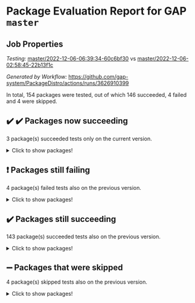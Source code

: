# Package Evaluation Report for GAP `master`

## Job Properties

*Testing:* [master/2022-12-06-06:39:34-60c6bf30](https://github.com/gap-system/PackageDistro/blob/data/reports/master/2022-12-06-06:39:34-60c6bf30) vs [master/2022-12-06-02:58:45-22b13f1c](https://github.com/gap-system/PackageDistro/blob/data/reports/master/2022-12-06-02:58:45-22b13f1c)

*Generated by Workflow:* https://github.com/gap-system/PackageDistro/actions/runs/3626910399

In total, 154 packages were tested, out of which 146 succeeded, 4 failed and 4 were skipped.

## :heavy_check_mark: :heavy_check_mark: Packages now succeeding

3 package(s) succeeded tests only on the current version.
<details><summary>Click to show packages!</summary>

- openmath 11.5.2 [(success)](https://github.com/gap-system/PackageDistro/actions/runs/3626910399/jobs/6116539764) vs openmath 11.5.1 [(failure)](https://github.com/gap-system/PackageDistro/actions/runs/3625850244/jobs/6114533246)
- rcwa 4.7.1 [(success)](https://github.com/gap-system/PackageDistro/actions/runs/3626910399/jobs/6116540812) vs rcwa 4.7.0 [(failure)](https://github.com/gap-system/PackageDistro/actions/runs/3625850244/jobs/6114534362)
- sonata 2.9.6 [(success)](https://github.com/gap-system/PackageDistro/actions/runs/3626910399/jobs/6116542030) vs sonata 2.9.5 [(failure)](https://github.com/gap-system/PackageDistro/actions/runs/3625850244/jobs/6114535781)
</details>

## :exclamation: Packages still failing

4 package(s) failed tests also on the previous version.
<details><summary>Click to show packages!</summary>

- digraphs 1.6.0 [(failure)](https://github.com/gap-system/PackageDistro/actions/runs/3626910399/jobs/6116534345)
- hap 1.47 [(failure)](https://github.com/gap-system/PackageDistro/actions/runs/3626910399/jobs/6116536277)
- majoranaalgebras 1.5 [(failure)](https://github.com/gap-system/PackageDistro/actions/runs/3626910399/jobs/6116538604)
- yangbaxter 0.10.1 [(failure)](https://github.com/gap-system/PackageDistro/actions/runs/3626910399/jobs/6116543587)
</details>

## :heavy_check_mark: Packages still succeeding

143 package(s) succeeded tests also on the previous version.
<details><summary>Click to show packages!</summary>

- 4ti2interface 2022.09-01 [(success)](https://github.com/gap-system/PackageDistro/actions/runs/3626910399/jobs/6116531696)
- ace 5.6.1 [(success)](https://github.com/gap-system/PackageDistro/actions/runs/3626910399/jobs/6116531813)
- aclib 1.3.2 [(success)](https://github.com/gap-system/PackageDistro/actions/runs/3626910399/jobs/6116531914)
- agt 0.3 [(success)](https://github.com/gap-system/PackageDistro/actions/runs/3626910399/jobs/6116531999)
- alnuth 3.2.1 [(success)](https://github.com/gap-system/PackageDistro/actions/runs/3626910399/jobs/6116532095)
- anupq 3.2.6 [(success)](https://github.com/gap-system/PackageDistro/actions/runs/3626910399/jobs/6116532168)
- atlasrep 2.1.6 [(success)](https://github.com/gap-system/PackageDistro/actions/runs/3626910399/jobs/6116532257)
- autodoc 2022.10.20 [(success)](https://github.com/gap-system/PackageDistro/actions/runs/3626910399/jobs/6116532342)
- automata 1.15 [(success)](https://github.com/gap-system/PackageDistro/actions/runs/3626910399/jobs/6116532428)
- automgrp 1.3.2 [(success)](https://github.com/gap-system/PackageDistro/actions/runs/3626910399/jobs/6116532518)
- autpgrp 1.11 [(success)](https://github.com/gap-system/PackageDistro/actions/runs/3626910399/jobs/6116532599)
- cap 2022.11-28 [(success)](https://github.com/gap-system/PackageDistro/actions/runs/3626910399/jobs/6116532670)
- caratinterface 2.3.4 [(success)](https://github.com/gap-system/PackageDistro/actions/runs/3626910399/jobs/6116532748)
- cddinterface 2022.11.01 [(success)](https://github.com/gap-system/PackageDistro/actions/runs/3626910399/jobs/6116532832)
- circle 1.6.5 [(success)](https://github.com/gap-system/PackageDistro/actions/runs/3626910399/jobs/6116532899)
- classicpres 1.22 [(success)](https://github.com/gap-system/PackageDistro/actions/runs/3626910399/jobs/6116532984)
- cohomolo 1.6.10 [(success)](https://github.com/gap-system/PackageDistro/actions/runs/3626910399/jobs/6116533056)
- congruence 1.2.4 [(success)](https://github.com/gap-system/PackageDistro/actions/runs/3626910399/jobs/6116533139)
- corelg 1.56 [(success)](https://github.com/gap-system/PackageDistro/actions/runs/3626910399/jobs/6116533198)
- crime 1.6 [(success)](https://github.com/gap-system/PackageDistro/actions/runs/3626910399/jobs/6116533272)
- crisp 1.4.5 [(success)](https://github.com/gap-system/PackageDistro/actions/runs/3626910399/jobs/6116533395)
- crypting 0.10.4 [(success)](https://github.com/gap-system/PackageDistro/actions/runs/3626910399/jobs/6116533485)
- cryst 4.1.25 [(success)](https://github.com/gap-system/PackageDistro/actions/runs/3626910399/jobs/6116533563)
- crystcat 1.1.10 [(success)](https://github.com/gap-system/PackageDistro/actions/runs/3626910399/jobs/6116533637)
- ctbllib 1.3.4 [(success)](https://github.com/gap-system/PackageDistro/actions/runs/3626910399/jobs/6116533716)
- cubefree 1.19 [(success)](https://github.com/gap-system/PackageDistro/actions/runs/3626910399/jobs/6116533793)
- curlinterface 2.3.1 [(success)](https://github.com/gap-system/PackageDistro/actions/runs/3626910399/jobs/6116533863)
- cvec 2.7.6 [(success)](https://github.com/gap-system/PackageDistro/actions/runs/3626910399/jobs/6116533939)
- datastructures 0.3.0 [(success)](https://github.com/gap-system/PackageDistro/actions/runs/3626910399/jobs/6116534009)
- deepthought 1.0.6 [(success)](https://github.com/gap-system/PackageDistro/actions/runs/3626910399/jobs/6116534105)
- design 1.7 [(success)](https://github.com/gap-system/PackageDistro/actions/runs/3626910399/jobs/6116534203)
- difsets 2.3.1 [(success)](https://github.com/gap-system/PackageDistro/actions/runs/3626910399/jobs/6116534283)
- edim 1.3.6 [(success)](https://github.com/gap-system/PackageDistro/actions/runs/3626910399/jobs/6116534445)
- example 4.3.2 [(success)](https://github.com/gap-system/PackageDistro/actions/runs/3626910399/jobs/6116534522)
- examplesforhomalg 2022.11-01 [(success)](https://github.com/gap-system/PackageDistro/actions/runs/3626910399/jobs/6116534592)
- factint 1.6.3 [(success)](https://github.com/gap-system/PackageDistro/actions/runs/3626910399/jobs/6116534671)
- ferret 1.0.9 [(success)](https://github.com/gap-system/PackageDistro/actions/runs/3626910399/jobs/6116534738)
- fga 1.4.0 [(success)](https://github.com/gap-system/PackageDistro/actions/runs/3626910399/jobs/6116534804)
- fining 1.5.1 [(success)](https://github.com/gap-system/PackageDistro/actions/runs/3626910399/jobs/6116534868)
- float 1.0.3 [(success)](https://github.com/gap-system/PackageDistro/actions/runs/3626910399/jobs/6116534916)
- format 1.4.3 [(success)](https://github.com/gap-system/PackageDistro/actions/runs/3626910399/jobs/6116534979)
- forms 1.2.9 [(success)](https://github.com/gap-system/PackageDistro/actions/runs/3626910399/jobs/6116535036)
- fplsa 1.2.5 [(success)](https://github.com/gap-system/PackageDistro/actions/runs/3626910399/jobs/6116535109)
- fr 2.4.12 [(success)](https://github.com/gap-system/PackageDistro/actions/runs/3626910399/jobs/6116535154)
- francy 1.2.5 [(success)](https://github.com/gap-system/PackageDistro/actions/runs/3626910399/jobs/6116535219)
- fwtree 1.3 [(success)](https://github.com/gap-system/PackageDistro/actions/runs/3626910399/jobs/6116535283)
- gapdoc 1.6.6 [(success)](https://github.com/gap-system/PackageDistro/actions/runs/3626910399/jobs/6116535351)
- gauss 2022.11-01 [(success)](https://github.com/gap-system/PackageDistro/actions/runs/3626910399/jobs/6116535413)
- gaussforhomalg 2022.08-03 [(success)](https://github.com/gap-system/PackageDistro/actions/runs/3626910399/jobs/6116535475)
- gbnp 1.0.5 [(success)](https://github.com/gap-system/PackageDistro/actions/runs/3626910399/jobs/6116535539)
- generalizedmorphismsforcap 2022.11-01 [(success)](https://github.com/gap-system/PackageDistro/actions/runs/3626910399/jobs/6116535595)
- genss 1.6.8 [(success)](https://github.com/gap-system/PackageDistro/actions/runs/3626910399/jobs/6116535660)
- gradedmodules 2022.09-02 [(success)](https://github.com/gap-system/PackageDistro/actions/runs/3626910399/jobs/6116535763)
- gradedringforhomalg 2022.11-01 [(success)](https://github.com/gap-system/PackageDistro/actions/runs/3626910399/jobs/6116535840)
- grape 4.8.5 [(success)](https://github.com/gap-system/PackageDistro/actions/runs/3626910399/jobs/6116535909)
- groupoids 1.71 [(success)](https://github.com/gap-system/PackageDistro/actions/runs/3626910399/jobs/6116535980)
- grpconst 2.6.3 [(success)](https://github.com/gap-system/PackageDistro/actions/runs/3626910399/jobs/6116536065)
- guarana 0.96.3 [(success)](https://github.com/gap-system/PackageDistro/actions/runs/3626910399/jobs/6116536149)
- guava 3.17 [(success)](https://github.com/gap-system/PackageDistro/actions/runs/3626910399/jobs/6116536207)
- hapcryst 0.1.15 [(success)](https://github.com/gap-system/PackageDistro/actions/runs/3626910399/jobs/6116536357)
- hecke 1.5.3 [(success)](https://github.com/gap-system/PackageDistro/actions/runs/3626910399/jobs/6116536460)
- help 3.5 [(success)](https://github.com/gap-system/PackageDistro/actions/runs/3626910399/jobs/6116536546)
- homalg 2022.11-01 [(success)](https://github.com/gap-system/PackageDistro/actions/runs/3626910399/jobs/6116536622)
- homalgtocas 2022.11-02 [(success)](https://github.com/gap-system/PackageDistro/actions/runs/3626910399/jobs/6116536715)
- idrel 2.44 [(success)](https://github.com/gap-system/PackageDistro/actions/runs/3626910399/jobs/6116536794)
- images 1.3.1 [(success)](https://github.com/gap-system/PackageDistro/actions/runs/3626910399/jobs/6116536908)
- intpic 0.3.0 [(success)](https://github.com/gap-system/PackageDistro/actions/runs/3626910399/jobs/6116537015)
- io 4.8.0 [(success)](https://github.com/gap-system/PackageDistro/actions/runs/3626910399/jobs/6116537098)
- io_forhomalg 2022.11-01 [(success)](https://github.com/gap-system/PackageDistro/actions/runs/3626910399/jobs/6116537191)
- irredsol 1.4.4 [(success)](https://github.com/gap-system/PackageDistro/actions/runs/3626910399/jobs/6116537276)
- json 2.1.1 [(success)](https://github.com/gap-system/PackageDistro/actions/runs/3626910399/jobs/6116537392)
- jupyterkernel 1.4.1 [(success)](https://github.com/gap-system/PackageDistro/actions/runs/3626910399/jobs/6116537486)
- jupyterviz 1.5.6 [(success)](https://github.com/gap-system/PackageDistro/actions/runs/3626910399/jobs/6116537584)
- kan 1.34 [(success)](https://github.com/gap-system/PackageDistro/actions/runs/3626910399/jobs/6116537664)
- kbmag 1.5.10 [(success)](https://github.com/gap-system/PackageDistro/actions/runs/3626910399/jobs/6116537752)
- laguna 3.9.5 [(success)](https://github.com/gap-system/PackageDistro/actions/runs/3626910399/jobs/6116537832)
- liealgdb 2.2.1 [(success)](https://github.com/gap-system/PackageDistro/actions/runs/3626910399/jobs/6116537913)
- liepring 2.8 [(success)](https://github.com/gap-system/PackageDistro/actions/runs/3626910399/jobs/6116538014)
- liering 2.4.2 [(success)](https://github.com/gap-system/PackageDistro/actions/runs/3626910399/jobs/6116538093)
- linearalgebraforcap 2022.11-07 [(success)](https://github.com/gap-system/PackageDistro/actions/runs/3626910399/jobs/6116538191)
- localizeringforhomalg 2022.11-01 [(success)](https://github.com/gap-system/PackageDistro/actions/runs/3626910399/jobs/6116538271)
- loops 3.4.3 [(success)](https://github.com/gap-system/PackageDistro/actions/runs/3626910399/jobs/6116538360)
- lpres 1.0.3 [(success)](https://github.com/gap-system/PackageDistro/actions/runs/3626910399/jobs/6116538438)
- mapclass 1.4.6 [(success)](https://github.com/gap-system/PackageDistro/actions/runs/3626910399/jobs/6116538706)
- matgrp 0.70 [(success)](https://github.com/gap-system/PackageDistro/actions/runs/3626910399/jobs/6116538800)
- matricesforhomalg 2022.12-01 [(success)](https://github.com/gap-system/PackageDistro/actions/runs/3626910399/jobs/6116538895)
- modisom 2.5.3 [(success)](https://github.com/gap-system/PackageDistro/actions/runs/3626910399/jobs/6116538969)
- modulepresentationsforcap 2022.11-02 [(success)](https://github.com/gap-system/PackageDistro/actions/runs/3626910399/jobs/6116539051)
- modules 2022.11-01 [(success)](https://github.com/gap-system/PackageDistro/actions/runs/3626910399/jobs/6116539136)
- monoidalcategories 2022.11-05 [(success)](https://github.com/gap-system/PackageDistro/actions/runs/3626910399/jobs/6116539210)
- nconvex 2022.09-01 [(success)](https://github.com/gap-system/PackageDistro/actions/runs/3626910399/jobs/6116539315)
- nilmat 1.4.2 [(success)](https://github.com/gap-system/PackageDistro/actions/runs/3626910399/jobs/6116539392)
- nock 1.5 [(success)](https://github.com/gap-system/PackageDistro/actions/runs/3626910399/jobs/6116539470)
- normalizinterface 1.3.5 [(success)](https://github.com/gap-system/PackageDistro/actions/runs/3626910399/jobs/6116539547)
- nq 2.5.9 [(success)](https://github.com/gap-system/PackageDistro/actions/runs/3626910399/jobs/6116539631)
- numericalsgps 1.3.1 [(success)](https://github.com/gap-system/PackageDistro/actions/runs/3626910399/jobs/6116539695)
- orb 4.9.0 [(success)](https://github.com/gap-system/PackageDistro/actions/runs/3626910399/jobs/6116539842)
- packagemanager 1.3.2 [(success)](https://github.com/gap-system/PackageDistro/actions/runs/3626910399/jobs/6116539928)
- patternclass 2.4.3 [(success)](https://github.com/gap-system/PackageDistro/actions/runs/3626910399/jobs/6116540016)
- permut 2.0.4 [(success)](https://github.com/gap-system/PackageDistro/actions/runs/3626910399/jobs/6116540084)
- polenta 1.3.10 [(success)](https://github.com/gap-system/PackageDistro/actions/runs/3626910399/jobs/6116540181)
- polymaking 0.8.6 [(success)](https://github.com/gap-system/PackageDistro/actions/runs/3626910399/jobs/6116540269)
- primgrp 3.4.2 [(success)](https://github.com/gap-system/PackageDistro/actions/runs/3626910399/jobs/6116540348)
- profiling 2.5.1 [(success)](https://github.com/gap-system/PackageDistro/actions/runs/3626910399/jobs/6116540452)
- qpa 1.34 [(success)](https://github.com/gap-system/PackageDistro/actions/runs/3626910399/jobs/6116540537)
- quagroup 1.8.3 [(success)](https://github.com/gap-system/PackageDistro/actions/runs/3626910399/jobs/6116540628)
- radiroot 2.9 [(success)](https://github.com/gap-system/PackageDistro/actions/runs/3626910399/jobs/6116540736)
- rds 1.8 [(success)](https://github.com/gap-system/PackageDistro/actions/runs/3626910399/jobs/6116540900)
- recog 1.4.2 [(success)](https://github.com/gap-system/PackageDistro/actions/runs/3626910399/jobs/6116540987)
- repndecomp 1.2.1 [(success)](https://github.com/gap-system/PackageDistro/actions/runs/3626910399/jobs/6116541058)
- repsn 3.1.0 [(success)](https://github.com/gap-system/PackageDistro/actions/runs/3626910399/jobs/6116541151)
- resclasses 4.7.3 [(success)](https://github.com/gap-system/PackageDistro/actions/runs/3626910399/jobs/6116541229)
- ringsforhomalg 2022.11-01 [(success)](https://github.com/gap-system/PackageDistro/actions/runs/3626910399/jobs/6116541307)
- sco 2022.09-01 [(success)](https://github.com/gap-system/PackageDistro/actions/runs/3626910399/jobs/6116541372)
- scscp 2.3.1 [(success)](https://github.com/gap-system/PackageDistro/actions/runs/3626910399/jobs/6116541447)
- semigroups 5.2.0 [(success)](https://github.com/gap-system/PackageDistro/actions/runs/3626910399/jobs/6116541532)
- sglppow 2.3 [(success)](https://github.com/gap-system/PackageDistro/actions/runs/3626910399/jobs/6116541600)
- sgpviz 0.999.5 [(success)](https://github.com/gap-system/PackageDistro/actions/runs/3626910399/jobs/6116541687)
- simpcomp 2.1.14 [(success)](https://github.com/gap-system/PackageDistro/actions/runs/3626910399/jobs/6116541739)
- singular 2022.09.23 [(success)](https://github.com/gap-system/PackageDistro/actions/runs/3626910399/jobs/6116541793)
- sla 1.5.3 [(success)](https://github.com/gap-system/PackageDistro/actions/runs/3626910399/jobs/6116541855)
- smallgrp 1.5.1 [(success)](https://github.com/gap-system/PackageDistro/actions/runs/3626910399/jobs/6116541917)
- smallsemi 0.6.13 [(success)](https://github.com/gap-system/PackageDistro/actions/runs/3626910399/jobs/6116541969)
- sophus 1.27 [(success)](https://github.com/gap-system/PackageDistro/actions/runs/3626910399/jobs/6116542096)
- spinsym 1.5.2 [(success)](https://github.com/gap-system/PackageDistro/actions/runs/3626910399/jobs/6116542179)
- standardff 0.9.4 [(success)](https://github.com/gap-system/PackageDistro/actions/runs/3626910399/jobs/6116542253)
- symbcompcc 1.3.2 [(success)](https://github.com/gap-system/PackageDistro/actions/runs/3626910399/jobs/6116542322)
- thelma 1.3 [(success)](https://github.com/gap-system/PackageDistro/actions/runs/3626910399/jobs/6116542359)
- tomlib 1.2.9 [(success)](https://github.com/gap-system/PackageDistro/actions/runs/3626910399/jobs/6116542396)
- toolsforhomalg 2022.10-01 [(success)](https://github.com/gap-system/PackageDistro/actions/runs/3626910399/jobs/6116542457)
- toric 1.9.5 [(success)](https://github.com/gap-system/PackageDistro/actions/runs/3626910399/jobs/6116542516)
- toricvarieties 2022.07.13 [(success)](https://github.com/gap-system/PackageDistro/actions/runs/3626910399/jobs/6116542619)
- transgrp 3.6.3 [(success)](https://github.com/gap-system/PackageDistro/actions/runs/3626910399/jobs/6116542700)
- ugaly 4.0.3 [(success)](https://github.com/gap-system/PackageDistro/actions/runs/3626910399/jobs/6116542773)
- unipot 1.5 [(success)](https://github.com/gap-system/PackageDistro/actions/runs/3626910399/jobs/6116542857)
- unitlib 4.1.0 [(success)](https://github.com/gap-system/PackageDistro/actions/runs/3626910399/jobs/6116542941)
- utils 0.81 [(success)](https://github.com/gap-system/PackageDistro/actions/runs/3626910399/jobs/6116543022)
- uuid 0.7 [(success)](https://github.com/gap-system/PackageDistro/actions/runs/3626910399/jobs/6116543115)
- walrus 0.9991 [(success)](https://github.com/gap-system/PackageDistro/actions/runs/3626910399/jobs/6116543220)
- wedderga 4.10.2 [(success)](https://github.com/gap-system/PackageDistro/actions/runs/3626910399/jobs/6116543309)
- xmod 2.88 [(success)](https://github.com/gap-system/PackageDistro/actions/runs/3626910399/jobs/6116543406)
- xmodalg 1.23 [(success)](https://github.com/gap-system/PackageDistro/actions/runs/3626910399/jobs/6116543498)
- zeromqinterface 0.14 [(success)](https://github.com/gap-system/PackageDistro/actions/runs/3626910399/jobs/6116543676)
</details>

## :heavy_minus_sign: Packages that were skipped

4 package(s) skipped tests also on the previous version.
<details><summary>Click to show packages!</summary>

- browse 1.8.18 [(skipped)](https://github.com/gap-system/PackageDistro/actions/runs/3626910399/jobs/6116308865)
- itc 1.5.1 [(skipped)](https://github.com/gap-system/PackageDistro/actions/runs/3626910399/jobs/6116308865)
- polycyclic 2.16 [(skipped)](https://github.com/gap-system/PackageDistro/actions/runs/3626910399/jobs/6116308865)
- xgap 4.31 [(skipped)](https://github.com/gap-system/PackageDistro/actions/runs/3626910399/jobs/6116308865)
</details>

